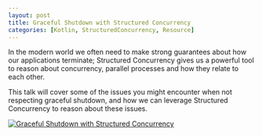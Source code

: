 ```yaml
---
layout: post
title: Graceful Shutdown with Structured Concurrency
categories: [Kotlin, StructuredConcurrency, Resource]
---
```


In the modern world we often need to make strong guarantees about how our applications terminate; Structured Concurrency gives us a powerful tool to reason about concurrency, parallel processes and how they relate to each other.

This talk will cover some of the issues you might encounter when not respecting graceful shutdown, and how we can leverage Structured Concurrency to reason about these issues.


[![Graceful Shutdown with Structured Concurrency](http://img.youtube.com/vi/A69_t_oEP_E/0.jpg)](http://www.youtube.com/watch?v=A69_t_oEP_E "Grateful Shutdown with Structured Concurrency")
